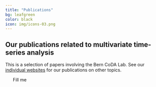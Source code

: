 ```yaml
---
title: "Publications"
bg: leafgreen
color: black
icon: img/icons-03.png
---
```


## Our publications related to multivariate time-series analysis

This is a selection of papers involving the Bern CoDA Lab.  See our <a href="https://https://berncodalab.github.io/#contact">individual websites</a> for our publications on other topics.

<style>
ul {
  list-style-type: none;
}
</style>

* Fill me
